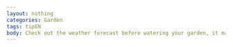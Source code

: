 ```yaml
---
layout: nothing
categories: Garden
tags: tipEN
body: Check out the weather forecast before watering your garden, it may be about to rain.
---
```

